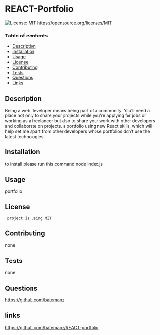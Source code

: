 # REACT-Portfolio

  ![License: MIT](https://img.shields.io/badge/License-MIT-yellow.svg) https://opensource.org/licenses/MIT

  ### Table of contents
  * [Description](#description)
  * [Installation](#installation)
  * [Usage](#usage)
  * [License](#license)
  * [Contributing](#contributing)
  * [Tests](#tests)
  * [Questions](#questions)
  * [Links](#links)
  
  ## Description 
  Being a web developer means being part of a community. You’ll need a place not only to share your projects while you're applying for jobs or working as a freelancer but also to share your work with other developers and collaborate on projects. a portfolio using new React skills, which will help set me apart from other developers whose portfolios don’t use the latest technologies.

  ## Installation
  to install please run this command node index.js

  ## Usage
  portfolio 

  ## License
     project is using MIT

  ## Contributing
  none

  ## Tests
  none

  ## Questions
  https://github.com/batemanz

  ## links 
https://github.com/batemanz/REACT-portfolio